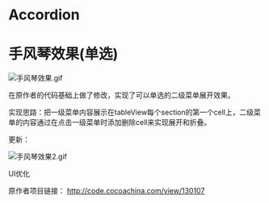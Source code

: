 # Accordion
# 手风琴效果(单选)
![手风琴效果.gif](https://upload-images.jianshu.io/upload_images/2466108-1f2103c4866c8c0a.gif?imageMogr2/auto-orient/strip)

在原作者的代码基础上做了修改，实现了可以单选的二级菜单展开效果。

实现思路：把一级菜单内容展示在tableView每个section的第一个cell上，二级菜单的内容通过在点击一级菜单时添加删除cell来实现展开和折叠。

更新：

![手风琴效果2.gif](https://upload-images.jianshu.io/upload_images/2466108-8fff4f6599c92b8e.gif?imageMogr2/auto-orient/strip)

UI优化

原作者项目链接：
http://code.cocoachina.com/view/130107
